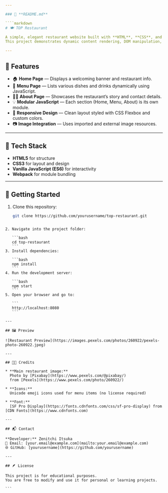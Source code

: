 ```yaml
---

### 📄 **README.md**

````markdown
# 🍽️ TOP Restaurant

A simple, elegant restaurant website built with **HTML**, **CSS**, and **JavaScript** — using modular JS files for different sections (Home, Menu, About).  
This project demonstrates dynamic content rendering, DOM manipulation, and modular design without relying on frameworks.

---
```


## 🌟 Features

- 🏠 **Home Page** — Displays a welcoming banner and restaurant info.  
- 🍕 **Menu Page** — Lists various dishes and drinks dynamically using JavaScript.  
- 👨‍🍳 **About Page** — Showcases the restaurant’s story and contact details.  
- 💡 **Modular JavaScript** — Each section (Home, Menu, About) is its own module.  
- 🎨 **Responsive Design** — Clean layout styled with CSS Flexbox and custom colors.  
- 📷 **Image Integration** — Uses imported and external image resources.

---

## 🧠 Tech Stack

- **HTML5** for structure  
- **CSS3** for layout and design  
- **Vanilla JavaScript (ES6)** for interactivity  
- **Webpack** for module bundling  

---

## 🚀 Getting Started

1. Clone this repository:
   ```bash
   git clone https://github.com/yourusername/top-restaurant.git
````

2. Navigate into the project folder:

   ```bash
   cd top-restaurant
   ```
3. Install dependencies:

   ```bash
   npm install
   ```
4. Run the development server:

   ```bash
   npm start
   ```
5. Open your browser and go to:

   ```
   http://localhost:8080
   ```

---

## 🖼️ Preview

![Restaurant Preview](https://images.pexels.com/photos/260922/pexels-photo-260922.jpeg)

---

## 🧑‍🎨 Credits

* **Main restaurant image:**
  Photo by [Pixabay](https://www.pexels.com/@pixabay/)
  from [Pexels](https://www.pexels.com/photo/260922/)

* **Icons:**
  Unicode emoji icons used for menu items (no license required)

* **Font:**
  [SF Pro Display](https://fonts.cdnfonts.com/css/sf-pro-display) from [CDN Fonts](https://www.cdnfonts.com)

---

## 📬 Contact

**Developer:** Zenitchi Itsuka
📧 Email: [your.email@example.com](mailto:your.email@example.com)
🌐 GitHub: [yourusername](https://github.com/yourusername)

---

## 🪶 License

This project is for educational purposes.
You are free to modify and use it for personal or learning projects.

```

